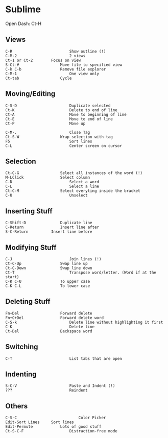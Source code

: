 # Sublime

Open Dash: Ct-H 

## Views

	C-R							Show outline (!)
	C-M-2						2 views
	Ct-1 or Ct-2 		Focus on view
	S-Ct-#					Move file to specified view
	C-k C-b 				Remove file explorer
	C-M-1						One view only
	Ct-tab					Cycle

## Moving/Editing

	C-S-D						Duplicate selected
	Ct-K						Delete to end of line
	Ct-A						Move to beginning of line
	Ct-E						Move to end of line
	Ct-P						Move up

	C-M-.						Close Tag
	Ct-S-W					Wrap selection with tag
	F5							Sort lines
	C-L							Center screen on cursor

## Selection

	Ct-C-G					Select all instances of the word (!)
	M-LClick				Select column					
	C-D							Select a word
	C-L							Select a line
	Ct-C-M					Select everyting inside the bracket
	C-U							Unselect

## Inserting Stuff

	C-Shift-D				Duplicate line
	C-Return				Insert line after
	S-C-Return			Insert line before

## Modifying Stuff

	C-J							Join lines (!)
	Ct-C-Up					Swap line up
	Ct-C-Down				Swap line down
	Ct-T						Transpose word/letter. (Word if at the start)
	C-K C-U					To upper case
	C-K C-L					To lower case

## Deleting Stuff

	Fn+Del					Forward delete
	Fn+C+Del				Forward delete word 
	C-S-k						Delete line without highlighting it first
	C-K							Delete line
	Ct-Del					Backspace word

## Switching

	C-T							List tabs that are open


## Indenting

	S-C-V						Paste and Indent (!)
	???							Reindent

## Others

	C-S-C							Color Picker
	Edit-Sort Lines		Sort lines
	Edit-Permute			Lots of good stuff
	Ct-S-C-F					Distraction-free mode
